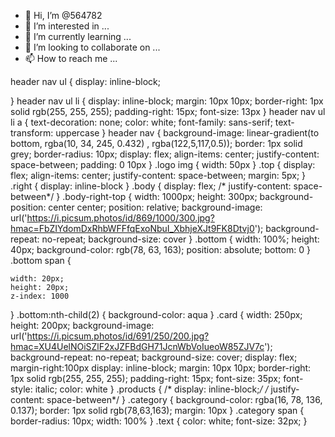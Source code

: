 - 👋 Hi, I’m @564782
- 👀 I’m interested in ...
- 🌱 I’m currently learning ...
- 💞️ I’m looking to collaborate on ...
- 📫 How to reach me ...

<!---
564782/564782 is a ✨ special ✨ repository because its `README.md` (this file) appears on your GitHub profile.
You can click the Preview link to take a look at your changes.
--->
header nav ul {
    display: inline-block;
    
}
header nav ul li {
    display: inline-block;
    margin: 10px 10px; 
    border-right: 1px solid rgb(255, 255, 255);
    padding-right: 15px;
    font-size: 13px
}
header nav ul li a {
    text-decoration: none;
    color: white;
    font-family: sans-serif;
    text-transform: uppercase
}
header nav {
    background-image: linear-gradient(to bottom, rgba(10, 34, 245, 0.432) , rgba(122,5,117,0.5));
    border: 1px solid grey;
    border-radius: 10px;
    display: flex;
    align-items: center;
    justify-content: space-between;
    padding: 0 10px
}
.logo img {
    width: 50px
}
.top {
    display: flex;
    align-items: center;
    justify-content: space-between;
    margin: 5px;
}
.right {
    display: inline-block
}
.body {
    display: flex;
/*    justify-content: space-between*/
}
.body-right-top {
    width: 1000px;
    height: 300px;
    background-position: center center;
    position: relative;
    background-image: url('https://i.picsum.photos/id/869/1000/300.jpg?hmac=FbZIYdomDxRhbWFFfqExoNbuI_XbhjeXJt9FK8Dtvj0');
    background-repeat: no-repeat;
    background-size: cover
}
.bottom {
    width: 100%;
    height: 40px;
    background-color: rgb(78, 63, 163);
    position: absolute;
    bottom: 0
}
.bottom span {

    width: 20px;
    height: 20px;
    z-index: 1000
}
.bottom:nth-child(2) {
    background-color: aqua
}
.card {
    width: 250px;
    height: 200px;
    background-image: url('https://i.picsum.photos/id/691/250/200.jpg?hmac=XU4UelNOiSZlF2xJZFBdGH71JcnWbVoIueoW85ZJV7c');
    background-repeat: no-repeat;
    background-size: cover;
    display: flex;
    margin-right:100px
    display: inline-block;
    margin: 10px 10px; 
    border-right: 1px solid rgb(255, 255, 255);
    padding-right: 15px;
    font-size: 35px;
    font-style: italic;
    color: white
}
.products {
/*    display: inline-block;*/
/*    justify-content: space-between*/
}
.category {
    background-color: rgba(16, 78, 136, 0.137);
    border: 1px solid rgb(78,63,163);
    margin: 10px
}
.category span {
    border-radius: 10px;
    width: 100%
}
.text {
    color: white;
    font-size: 32px;
}
